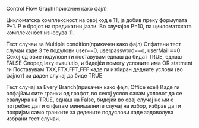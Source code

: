 

Control Flow Graph(прикачен како фајл)

Цикломатска комплексност на овој код е 11, ја добив преку формулата P+1.
P е бројот на предикатни јазли. Во случајoв P=10, па цикломатската комплексност изнесува 11.

Тест случаи за Multiple condition(прикачен како фајл)
Опфатени тест случаи каде 3 те подулови user==0, userpassword==o, userMail ==0
Секој од овие подулови ги поставувам еднаш да бидат TRUE, еднаш FALSE
Според lazy evaulutio, и бидејќи помеѓу условите има OR statment 
ги Поставувам ТXX,FTX,FFT,FFF
каде ги избиран дедните услови (во фајлот) за даден случај да биде TRUE

Тест случај за Every Branch(прикачен како фајл, Office exel)
Каде ги опфајќам сите гранки од графот, во секој услов сакам условот да се евалуира на TRUE, еднаш на False,
бидејќи во овај случај не ми е потребно да ги опфатам минималните случај на избор, избрав да ги покријам само гранките за дедените подуслови каде задоволува избрани тест случаи.

